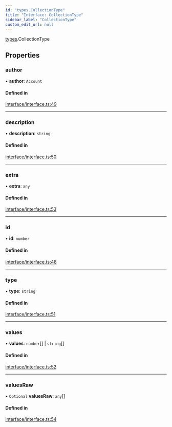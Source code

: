 ```yaml
---
id: "types.CollectionType"
title: "Interface: CollectionType"
sidebar_label: "CollectionType"
custom_edit_url: null
---
```


[types](../namespaces/types.md).CollectionType

## Properties

### author

• **author**: `Account`

#### Defined in

[interface/interface.ts:49](https://github.com/CityOfZion/isengard/blob/aaf6827/sdk/src/interface/interface.ts#L49)

___

### description

• **description**: `string`

#### Defined in

[interface/interface.ts:50](https://github.com/CityOfZion/isengard/blob/aaf6827/sdk/src/interface/interface.ts#L50)

___

### extra

• **extra**: `any`

#### Defined in

[interface/interface.ts:53](https://github.com/CityOfZion/isengard/blob/aaf6827/sdk/src/interface/interface.ts#L53)

___

### id

• **id**: `number`

#### Defined in

[interface/interface.ts:48](https://github.com/CityOfZion/isengard/blob/aaf6827/sdk/src/interface/interface.ts#L48)

___

### type

• **type**: `string`

#### Defined in

[interface/interface.ts:51](https://github.com/CityOfZion/isengard/blob/aaf6827/sdk/src/interface/interface.ts#L51)

___

### values

• **values**: `number`[] \| `string`[]

#### Defined in

[interface/interface.ts:52](https://github.com/CityOfZion/isengard/blob/aaf6827/sdk/src/interface/interface.ts#L52)

___

### valuesRaw

• `Optional` **valuesRaw**: `any`[]

#### Defined in

[interface/interface.ts:54](https://github.com/CityOfZion/isengard/blob/aaf6827/sdk/src/interface/interface.ts#L54)

